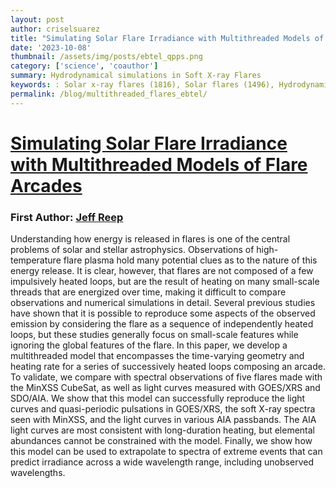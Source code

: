 ```yaml
---
layout: post
author: criselsuarez
title: "Simulating Solar Flare Irradiance with Multithreaded Models of Flare Arcades"
date: '2023-10-08'
thumbnail: /assets/img/posts/ebtel_qpps.png
category: ['science', 'coauthor']
summary: Hydrodynamical simulations in Soft X-ray Flares
keywords: : Solar x-ray flares (1816), Solar flares (1496), Hydrodynamical simulations (767)
permalink: /blog/multithreaded_flares_ebtel/
---
```

# [Simulating Solar Flare Irradiance with Multithreaded Models of Flare Arcades](https://iopscience.iop.org/article/10.3847/1538-4357/ab89a0)

### First Author: [Jeff Reep](https://orcid.org/0000-0003-4739-1152)


Understanding how energy is released in flares is one of the central problems of solar and stellar astrophysics. Observations of high-temperature flare plasma hold many potential clues as to the nature of this energy release. It is clear, however, that flares are not composed of a few impulsively heated loops, but are the result of heating on many small-scale threads that are energized over time, making it difficult to compare observations and numerical simulations in detail. Several previous studies have shown that it is possible to reproduce some aspects of the observed emission by considering the flare as a sequence of independently heated loops, but these studies generally focus on small-scale features while ignoring the global features of the flare. In this paper, we develop a multithreaded model that encompasses the time-varying geometry and heating rate for a series of successively heated loops composing an arcade. To validate, we compare with spectral observations of five flares made with the MinXSS CubeSat, as well as light curves measured with GOES/XRS and SDO/AIA. We show that this model can successfully reproduce the light curves and quasi-periodic pulsations in GOES/XRS, the soft X-ray spectra seen with MinXSS, and the light curves in various AIA passbands. The AIA light curves are most consistent with long-duration heating, but elemental abundances cannot be constrained with the model. Finally, we show how this model can be used to extrapolate to spectra of extreme events that can predict irradiance across a wide wavelength range, including unobserved wavelengths.
